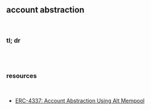 ## account abstraction

<br>

### tl; dr

<br>

<br>

### resources

<br>

* [ERC-4337: Account Abstraction Using Alt Mempool](https://eips.ethereum.org/EIPS/eip-4337)

